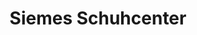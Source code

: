 ---
title: "Siemes Schuhcenter"
url: /augsburg/siemes-schuhcenter-brixener-strasse/
shop: Schuhe
---